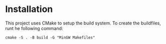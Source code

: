 # Installation
This project uses CMake to setup the build system.
To create the buildfiles, runt he following command:
```shell
cmake -S . -B build -G "MinGW Makefiles"
```